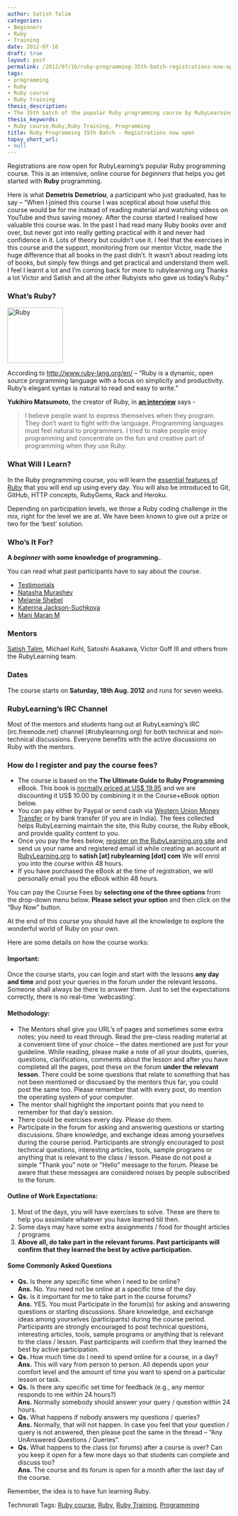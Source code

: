 ```yaml
---
author: Satish Talim
categories:
- Beginners
- Ruby
- Training
date: 2012-07-16
draft: true
layout: post
permalink: /2012/07/16/ruby-programming-35th-batch-registrations-now-open/
tags:
- programming
- Ruby
- Ruby course
- Ruby training
thesis_description:
- The 35th batch of the popular Ruby programming course by RubyLearning has been announced.
thesis_keywords:
- Ruby course,Ruby,Ruby Training, Programming
title: Ruby Programming 35th Batch - Registrations now open
topsy_short_url:
- null
---
```


<div>
  <p>
    <span class="drop_cap">R</span>egistrations are now open for RubyLearning&#8217;s popular Ruby programming course. This is an intensive, online course for <em>beginners</em> that helps you get started with <strong>Ruby</strong> programming.
  </p>
  
  <p class="update">
    Here is what <b>Demetris Demetriou</b>, a participant who just graduated, has to say &#8211; &#8220;When I joined this course I was sceptical about how useful this course would be for me instead of reading material and watching videos on YouTube and thus saving money. After the course started I realised how valuable this course was. In the past I had read many Ruby books over and over, but never got into really getting practical with it and never had confidence in it. Lots of theory but couldn&#8217;t use it. I feel that the exercises in this course and the support, monitoring from our mentor Victor, made the huge difference that all books in the past didn&#8217;t. It wasn&#8217;t about reading lots of books, but simply few things and get practical and understand them well. I feel I learnt a lot and I&#8217;m coming back for more to rubylearning.org Thanks a lot Victor and Satish and all the other Rubyists who gave us today&#8217;s Ruby.&#8221;
  </p>
  
  <h3>
    What&#8217;s Ruby?
  </h3>
  
  <p>
    <img class="alignright" title="License: http://creativecommons.org/licenses/by-sa/2.5/" src="http://rubylearning.com/images/rubylogo.png" alt="Ruby" height="125" width="125" />
  </p>
  
  <p>
    According to <a href="http://www.ruby-lang.org/en/">http://www.ruby-lang.org/en/</a> &#8211; &#8220;Ruby is a dynamic, open source programming language with a focus on simplicity and productivity. Ruby&#8217;s elegant syntax is natural to read and easy to write.&#8221;
  </p>
  
  <p>
    <b>Yukihiro Matsumoto</b>, the creator of Ruby, in <b><a href="http://linuxdevcenter.com/pub/a/linux/2001/11/29/ruby.html">an interview</a></b> says -
  </p>
  
  <blockquote>
    <p>
      I believe people want to express themselves when they program. They don&#8217;t want to fight with the language. Programming languages must feel natural to programmers. I tried to make people enjoy programming and concentrate on the fun and creative part of programming when they use Ruby.
    </p>
  </blockquote>
  
  <h3>
    What Will I Learn?
  </h3>
  
  <p>
    In the Ruby programming course, you will learn the <a href="http://rubylearning.com/satishtalim/tutorial.html">essential features of Ruby</a> that you will end up using every day. You will also be introduced to Git, GitHub, HTTP concepts, RubyGems, Rack and Heroku.
  </p>
  
  <p>
    Depending on participation levels, we throw a Ruby coding challenge in the mix, right for the level we are at. We have been known to give out a prize or two for the &#8216;best&#8217; solution.
  </p>
  
  <h3>
    Who&#8217;s It For?
  </h3>
  
  <p>
    <b>A <em>beginner</em> with some knowledge of programming.</b>.
  </p>
  
  <p>
    You can read what past participants have to say about the course.
  </p>
  
  <ul>
    <li>
      <a href="http://rubylearning.com/other/testimonials.html">Testimonials</a>
    </li>
    <li>
      <a href="http://natashatherobot.com/2012/02/07/rubylearning-core-ruby-review/">Natasha Murashev</a>
    </li>
    <li>
      <a href="http://www.codegurl.com/2011/10/ruby-doctest-with-victor-goff-of.html">Melanie Shebel</a>
    </li>
    <li>
      <a href="http://katpreneur.tumblr.com/post/27084326683/i-am-not-young-enough-to-know-everything">Katerina Jackson-Suchkova</a>
    </li>
    <li>
      <a href="http://maniempire.blogspot.in/2011/07/ruby-pair-programming.html">Mani Maran M</a>
    </li>
  </ul>
  
  <h3>
    Mentors
  </h3>
  
  <p>
    <a href="http://satishtalim.com/">Satish Talim</a>, Michael Kohl, Satoshi Asakawa, Victor Goff III and others from the RubyLearning team.
  </p>
  
  <h3>
    Dates
  </h3>
  
  <p>
    The course starts on <b>Saturday, 18th Aug. 2012</b> and runs for seven weeks.
  </p>
  
  <h3>
    RubyLearning&#8217;s IRC Channel
  </h3>
  
  <p>
    Most of the mentors and students hang out at RubyLearning&#8217;s IRC (irc.freenode.net) channel (#rubylearning.org) for both technical and non-technical discussions. Everyone benefits with the active discussions on Ruby with the mentors.
  </p>
  
  <h3>
    How do I register and pay the course fees?
  </h3>
  
  <ul>
    <li>
      The course is based on the <strong>The Ultimate Guide to Ruby Programming</strong> eBook. This book is <a href="http://book.rubylearning.org/">normally priced at US$ 19.95</a> and we are discounting it US$ 10.00 by combining it in the Course+eBook option below.
    </li>
    <li>
      You can pay either by Paypal or send cash via <a href="http://www.westernunion.com/info/selectCountry.asp">Western Union Money Transfer</a> or by bank transfer (if you are in India). The fees collected helps RubyLearning maintain the site, this Ruby course, the Ruby eBook, and provide quality content to you.
    </li>
    <li>
      Once you pay the fees below, <a href="http://rubylearning.org/classes">register on the RubyLearning.org site</a> and send us your name and registered email id while creating an account at <a href="http://rubylearning.org/classes">RubyLearning.org</a> to <strong>satish [at] rubylearning [dot] com</strong> We will enrol you into the course within 48 hours.
    </li>
    <li>
      If you have purchased the eBook at the time of registration, we will personally email you the eBook within 48 hours.
    </li>
  </ul>
  
  <p>
    You can pay the Course Fees by <b>selecting one of the three options</b> from the drop-down menu below. <b>Please select your option</b> and then click on the &#8220;Buy Now&#8221; button.
  </p>
</div>

<div>
</div>

<div>
  <p>
    At the end of this course you should have all the knowledge to explore the wonderful world of Ruby on your own.
  </p>
  
  <p>
    Here are some details on how the course works:
  </p>
  
  <h4>
    Important:
  </h4>
  
  <p>
    Once the course starts, you can login and start with the lessons <b>any day and time</b> and post your queries in the forum under the relevant lessons. Someone shall always be there to answer them. Just to set the expectations correctly, there is no real-time &#8216;webcasting&#8217;.
  </p>
  
  <h4>
    Methodology:
  </h4>
  
  <ul>
    <li>
      The Mentors shall give you URL&#8217;s of pages and sometimes some extra notes; you need to read through. Read the pre-class reading material at a convenient time of your choice &#8211; the dates mentioned are just for your guideline. While reading, please make a note of all your doubts, queries, questions, clarifications, comments about the lesson and after you have completed all the pages, post these on the forum <b>under the relevant lesson</b>. There could be some questions that relate to something that has not been mentioned or discussed by the mentors thus far; you could post the same too. Please remember that with every post, do mention the operating system of your computer.
    </li>
    <li>
      The mentor shall highlight the important points that you need to remember for that day&#8217;s session.
    </li>
    <li>
      There could be exercises every day. Please do them.
    </li>
    <li>
      Participate in the forum for asking and answering questions or starting discussions. Share knowledge, and exchange ideas among yourselves during the course period. Participants are strongly encouraged to post technical questions, interesting articles, tools, sample programs or anything that is relevant to the class / lesson. Please do not post a simple "Thank you" note or "Hello" message to the forum. Please be aware that these messages are considered noises by people subscribed to the forum.
    </li>
  </ul>
  
  <h4>
    Outline of Work Expectations:
  </h4>
  
  <ol>
    <li>
      Most of the days, you will have exercises to solve. These are there to help you assimilate whatever you have learned till then.
    </li>
    <li>
      Some days may have some extra assignments / food for thought articles / programs
    </li>
    <li>
      <strong>Above all, do take part in the relevant forums. Past participants will confirm that they learned the best by active participation.</strong>
    </li>
  </ol>
  
  <h4>
    Some Commonly Asked Questions
  </h4>
  
  <ul>
    <li>
      <b>Qs.</b> Is there any specific time when I need to be online?<br /><b>Ans.</b> No. You need not be online at a specific time of the day.
    </li>
    <li>
      <b>Qs.</b> Is it important for me to take part in the course forums?<br /><b>Ans.</b> YES. You must Participate in the forum(s) for asking and answering questions or starting discussions. Share knowledge, and exchange ideas among yourselves (participants) during the course period. Participants are strongly encouraged to post technical questions, interesting articles, tools, sample programs or anything that is relevant to the class / lesson. Past participants will confirm that they learned the best by active participation.
    </li>
    <li>
      <b>Qs.</b> How much time do I need to spend online for a course, in a day?<br /><b>Ans.</b> This will vary from person to person. All depends upon your comfort level and the amount of time you want to spend on a particular lesson or task.
    </li>
    <li>
      <b>Qs.</b> Is there any specific set time for feedback (e.g., any mentor responds to me within 24 hours?)<br /><b>Ans.</b> Normally somebody should answer your query / question within 24 hours.
    </li>
    <li>
      <b>Qs.</b> What happens if nobody answers my questions / queries?<br /><b>Ans.</b> Normally, that will not happen. In case you feel that your question / query is not answered, then please post the same in the thread &#8211; &#8220;Any UnAnswered Questions / Queries&#8221;.
    </li>
    <li>
      <b>Qs.</b> What happens to the class (or forums) after a course is over? Can you keep it open for a few more days so that students can complete and discuss too?<br /><b>Ans.</b> The course and its forum is open for a month after the last day of the course.
    </li>
  </ul>
  
  <p>
    Remember, the idea is to have fun learning Ruby.
  </p>
</div>

Technorati Tags: <a href="http://technorati.com/tag/Ruby+course" rel="tag">Ruby course</a>, <a href="http://technorati.com/tag/Ruby" rel="tag">Ruby</a>, <a href="http://technorati.com/tag/Ruby+Training" rel="tag">Ruby Training</a>, <a href="http://technorati.com/tag/Programming" rel="tag"> Programming</a>
